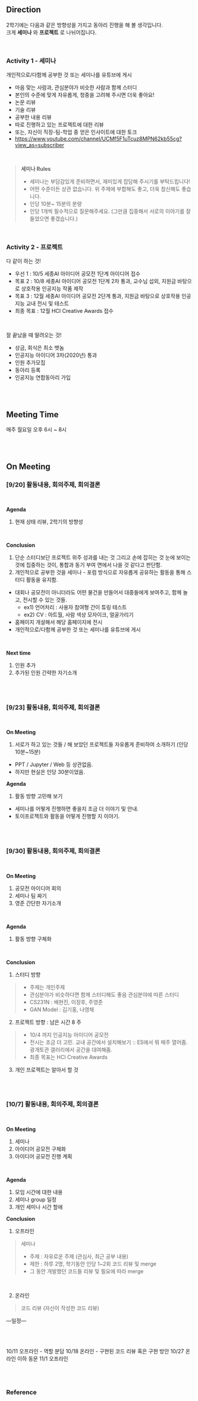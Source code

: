 
## Direction

2학기에는 다음과 같은 방향성을 가지고 동아리 진행을 해 볼 생각입니다. <br>
크게 **세미나** 와 **프로젝트** 로 나뉘어집니다.

<br>

### Activity 1 - 세미나 

개인적으로/다함께 공부한 것 또는 세미나를 유튜브에 게시
- 마음 맞는 사람과, 관심분야가 비슷한 사람과 함께 스터디
- 본인의 수준에 맞게 자유롭게, 청중을 고려해 주시면 더욱 좋아요!
- 논문 리뷰
- 기술 리뷰
- 공부한 내용 리뷰
- 따로 진행하고 있는 프로젝트에 대한 리뷰
- 또는, 자신이 직장-팀-학업 중 얻은 인사이트에 대한 토크
- https://www.youtube.com/channel/UCMf5F1uTcuz8MPN62kb55cg?view_as=subscriber

<br>

> **세미나 Rules**
> - 세미나는 부담감있게 준비하면서, 재미있게 잡담해 주시기를 부탁드립니다!
> - 어떤 수준이든 상관 없습니다. 위 주제에 부합해도 좋고, 더욱 참신해도 좋습니다.
> - 인당 10분~ 15분의 분량
> - 인당 1개씩 필수적으로 질문해주세요. (그만큼 집중해서 서로의 이야기를 잘 들었으면 좋겠습니다.)

<br>

### Activity 2 - 프로젝트

다 같이 하는 것!
- 우선 1 : 10/5 세종AI 아이디어 공모전 1단계 아이디어 접수
- 목표 2 : 10/8 세종AI 아이디어 공모전 1단계 2차 통과, 교수님 섭외, 지원금 바탕으로 상호작용 인공지능 작품 제작
- 목표 3 : 12월 세종AI 아이디어 공모전 2단계 통과, 지원금 바탕으로 상호작용 인공지능 교내 전시 및 테스트
- 최종 목표 : 12월 HCI Creative Awards 접수

<br>

잘 끝났을 때 딸려오는 것!
- 상금, 회식은 최소 뱃놈
- 인공지능 아이디어 3차(2020년) 통과
- 인원 추가모집
- 동아리 등록 
- 인공지능 연합동아리 가입
 
<br>
<br>

## Meeting Time

매주 월요일 오후 6시 ~ 8시

<br>
<br>

## On Meeting

### [9/20] 활동내용, 회의주제, 회의결론

<br>

**Agenda** <br>
1. 현재 상태 리뷰, 2학기의 방향성

<br>

**Conclusion** <br>
1. 단순 스터디보단 프로젝트 위주 성과를 내는 것 그리고 손에 잡히는 것 눈에 보이는 것에 집중하는 것이, 통합과 동기 부여 면에서 나을 것 같다고 판단함.
2. 개인적으로 공부한 것을 세미나 - 포럼 방식으로 자유롭게 공유하는 활동을 통해 스터디 활동을 유지함.

- 대회나 공모전이 아니더라도 어떤 물건을 만들어서 대중들에게 보여주고, 함께 놀고, 전시할 수 있는 것들.
  - ex1) 언어처리 : 사용자 참여형 간이 튜링 테스트
  - ex2) CV : 아트월, 사람 색상 모자이크, 얼굴가리기
- 홈페이지 개설해서 해당 홈페이지에 전시
- 개인적으로/다함께 공부한 것 또는 세미나를 유튜브에 게시

<br>

**Next time** <br>
1. 인원 추가
2. 추가된 인원 간략한 자기소개

<br>
<br>

### [9/23] 활동내용, 회의주제, 회의결론

<br>

**On Meeting** <br>
1. 서로가 하고 있는 것들 / 해 보았던 프로젝트들 자유롭게 준비하여 소개하기 (인당 10분~15분)

- PPT / Jupyter / Web 등 상관없음.
- 하지만 현실은 인당 30분이었음.

**Agenda** <br>
1. 활동 방향 고민해 보기

- 세미나를 어떻게 진행하면 좋을지 조금 더 이야기 및 안내.
- 토이프로젝트와 활동을 어떻게 진행할 지 이야기.

<br>
<br>

### [9/30] 활동내용, 회의주제, 회의결론

<br>

**On Meeting** <br>
1. 공모전 아이디어 회의
2. 세미나 팀 짜기
3. 영준 간단한 자기소개

<br>

**Agenda** <br>
1. 활동 방향 구체화

<br>

**Conclusion**<br>

1. 스터디 방향
> - 주제는 개인주제
> - 관심분야가 비슷하다면 함께 스터디해도 좋음
> 관심분야에 따른 스터디
> - CS231N : 배현진, 이장후, 주영준
> - GAN Model : 김기홍, 나영채

2. 프로젝트 방향 : 남은 시간 8 주
> - 10/4 까지 인공지능 아이디어 공모전
> - 전시는 조금 더 고민. 교내 공간에서 설치해보기 :: ES에서 뭐 매주 열어줌. 광개토관 갤러리에서 공간을 대여해줌.
> - 최종 목표는 HCI Creative Awards

3. 개인 프로젝트는 알아서 할 것

<br>
<br>

### [10/7] 활동내용, 회의주제, 회의결론

<br>

**On Meeting** <br>
1. 세미나
2. 아이디어 공모전 구체화
3. 아이디어 공모전 진행 계획

<br>

**Agenda** <br>
1. 모임 시간에 대한 내용
2. 세미나 group 일정
3. 개인 세미나 시간 할애

**Conclusion** <br>

1. 오프라인
> 세미나
>	- 주제 : 자유로운 주제 (관심사, 최근 공부 내용)
>	- 제한 : 하루 2명, 학기동안 인당 1~2회
> 코드 리뷰 및 merge
> - 그 동안 개발했던 코드들 리뷰 및 필요에 따라 merge

<br>

2. 온라인
> 코드 리뷰 (자신이 작성한 코드 리뷰)

—일정—

<br>
<br>

10/11 오프라인 - 역할 분담
10/18 온라인 - 구현된 코드 리뷰 혹은 구현 방안
10/27 온라인  이하 동문
11/1  오프라인



<br>
<br>


### Reference

